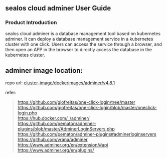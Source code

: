 ## sealos cloud adminer User Guide

### Product Introduction

sealos cloud adminer is a database management tool based on kubernetes adminer. It can deploy a database management service in a kubernetes cluster with one click. Users can access the service through a browser, and then open an APP in the browser to directly access the database in the kubernetes cluster.

## adminer image location:
repo url: [cluster-image/dockerimages/adminer/v4.8.1](https://github.com/labring-actions/cluster-image/tree/main/dockerimages/adminer/v4.8.1)

refer:

> https://github.com/giofreitas/one-click-login/tree/master  
> https://github.com/giofreitas/one-click-login/blob/master/oneclick-login.php  
> https://hub.docker.com/_/adminer/  
> https://github.com/pematon/adminer-plugins/blob/master/AdminerLoginServers.php  
> https://github.com/pematon/adminer-plugins#adminerloginservers  
> https://github.com/vrana/adminer  
> https://www.adminer.org/en/extension/#api  
> https://www.adminer.org/en/plugins/  